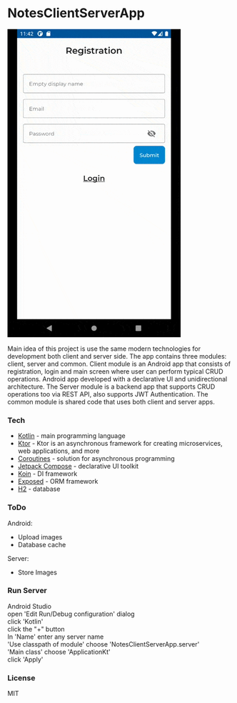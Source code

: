 # NotesClientServerApp
![preview.gif](readme/preview.gif)

Main idea of this project is use the same modern technologies for development both client and server side. 
The app contains three modules: client, server and common. Client module is an Android app that consists of registration,
login and main screen where user can perform typical CRUD operations. Android app developed with 
a declarative UI and unidirectional architecture. The Server module is a backend app that supports CRUD operations too via REST API,
also supports JWT Authentication. The common module is shared code that uses both client and server apps.

### Tech
* [Kotlin] - main programming language
* [Ktor] -  Ktor is an asynchronous framework for creating microservices, web applications, and more
* [Coroutines] - solution for asynchronous programming
* [Jetpack Compose] - declarative UI toolkit
* [Koin] - DI framework
* [Exposed] - ORM framework
* [H2] - database

### ToDo
Android:
* Upload images
* Database cache

Server:
* Store Images

### Run Server
 Android Studio\
open 'Edit Run/Debug configuration' dialog\
click 'Kotlin'\
click the "+" button\
In 'Name' enter any server name\
'Use classpath of module' choose 'NotesClientServerApp.server'\
'Main class' choose 'ApplicationKt'\
click 'Apply'

### License
MIT

[Kotlin]: <https://kotlinlang.org/>
[Ktor]: <https://ktor.io/>
[Coroutines]: <https://kotlinlang.org/docs/reference/coroutines-overview.html>
[Jetpack Compose]: <https://developer.android.com/jetpack/compose>
[Koin]: <https://insert-koin.io/>
[Exposed]: <https://github.com/JetBrains/Exposed>
[H2]: <https://www.h2database.com/html/main.html>

